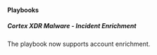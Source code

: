 
#### Playbooks
##### Cortex XDR Malware - Incident Enrichment
The playbook now supports account enrichment.